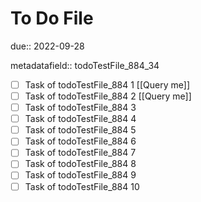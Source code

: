 # To Do File

due:: 2022-09-28

metadatafield:: todoTestFile_884_34

- [ ] Task of todoTestFile_884 1 [[Query me]]
- [ ] Task of todoTestFile_884 2 [[Query me]]
- [ ] Task of todoTestFile_884 3
- [ ] Task of todoTestFile_884 4
- [ ] Task of todoTestFile_884 5
- [ ] Task of todoTestFile_884 6
- [ ] Task of todoTestFile_884 7
- [ ] Task of todoTestFile_884 8
- [ ] Task of todoTestFile_884 9
- [ ] Task of todoTestFile_884 10